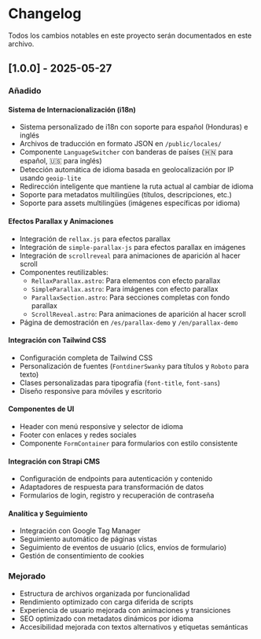 # Changelog

Todos los cambios notables en este proyecto serán documentados en este archivo.

## [1.0.0] - 2025-05-27

### Añadido

#### Sistema de Internacionalización (i18n)

- Sistema personalizado de i18n con soporte para español (Honduras) e inglés
- Archivos de traducción en formato JSON en `/public/locales/`
- Componente `LanguageSwitcher` con banderas de países (🇭🇳 para español, 🇺🇸 para inglés)
- Detección automática de idioma basada en geolocalización por IP usando `geoip-lite`
- Redirección inteligente que mantiene la ruta actual al cambiar de idioma
- Soporte para metadatos multilingües (títulos, descripciones, etc.)
- Soporte para assets multilingües (imágenes específicas por idioma)

#### Efectos Parallax y Animaciones

- Integración de `rellax.js` para efectos parallax
- Integración de `simple-parallax-js` para efectos parallax en imágenes
- Integración de `scrollreveal` para animaciones de aparición al hacer scroll
- Componentes reutilizables:
  - `RellaxParallax.astro`: Para elementos con efecto parallax
  - `SimpleParallax.astro`: Para imágenes con efecto parallax
  - `ParallaxSection.astro`: Para secciones completas con fondo parallax
  - `ScrollReveal.astro`: Para animaciones de aparición al hacer scroll
- Página de demostración en `/es/parallax-demo` y `/en/parallax-demo`

#### Integración con Tailwind CSS

- Configuración completa de Tailwind CSS
- Personalización de fuentes (`FontdinerSwanky` para títulos y `Roboto` para texto)
- Clases personalizadas para tipografía (`font-title`, `font-sans`)
- Diseño responsive para móviles y escritorio

#### Componentes de UI

- Header con menú responsive y selector de idioma
- Footer con enlaces y redes sociales
- Componente `FormContainer` para formularios con estilo consistente

#### Integración con Strapi CMS

- Configuración de endpoints para autenticación y contenido
- Adaptadores de respuesta para transformación de datos
- Formularios de login, registro y recuperación de contraseña

#### Analítica y Seguimiento

- Integración con Google Tag Manager
- Seguimiento automático de páginas vistas
- Seguimiento de eventos de usuario (clics, envíos de formulario)
- Gestión de consentimiento de cookies

### Mejorado
- Estructura de archivos organizada por funcionalidad
- Rendimiento optimizado con carga diferida de scripts
- Experiencia de usuario mejorada con animaciones y transiciones
- SEO optimizado con metadatos dinámicos por idioma
- Accesibilidad mejorada con textos alternativos y etiquetas semánticas
